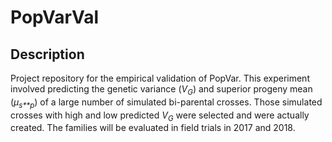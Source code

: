 
<!-- README.md is generated from README.Rmd. Please edit that file -->
PopVarVal
=========

Description
-----------

Project repository for the empirical validation of PopVar. This experiment involved predicting the genetic variance (*V*<sub>*G*</sub>) and superior progeny mean (*μ*<sub>*s**p*</sub>) of a large number of simulated bi-parental crosses. Those simulated crosses with high and low predicted *V*<sub>*G*</sub> were selected and were actually created. The families will be evaluated in field trials in 2017 and 2018.
